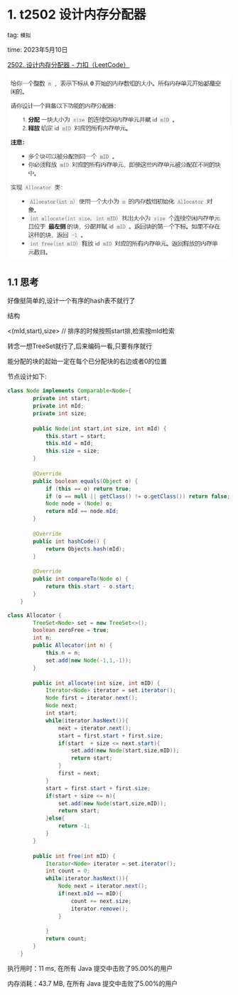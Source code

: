 # 1. t2502 设计内存分配器

tag: `模拟`

time: 2023年5月10日

[2502. 设计内存分配器 - 力扣（LeetCode）](https://leetcode.cn/problems/design-memory-allocator/)

<img src="../pics/模拟/image-20230510114534628.png" alt="image-20230510114534628" style="zoom:67%;" />

## 1.1 思考

好像挺简单的,设计一个有序的hash表不就行了

结构

<(mId,start),size> // 排序的时候按照start排,检索按mId检索

转念一想TreeSet就行了,后来编码一看,只要有序就行 

能分配的块的起始一定在每个已分配块的右边或者0的位置

节点设计如下:

```java
class Node implements Comparable<Node>{
        private int start;
        private int mId;
        private int size;

        public Node(int start,int size, int mId) {
            this.start = start;
            this.mId = mId;
            this.size = size;
        }

        @Override
        public boolean equals(Object o) {
            if (this == o) return true;
            if (o == null || getClass() != o.getClass()) return false;
            Node node = (Node) o;
            return mId == node.mId;
        }

        @Override
        public int hashCode() {
            return Objects.hash(mId);
        }

        @Override
        public int compareTo(Node o) {
            return this.start - o.start;
        }
    }
```

```java
class Allocator {
        TreeSet<Node> set = new TreeSet<>();
        boolean zeroFree = true;
        int n;
        public Allocator(int n) {
            this.n = n;
            set.add(new Node(-1,1,-1));
        }

        public int allocate(int size, int mID) {
            Iterator<Node> iterator = set.iterator();
            Node first = iterator.next();
            Node next;
            int start;
            while(iterator.hasNext()){
                next = iterator.next();
                start = first.start + first.size;
                if(start  + size <= next.start){
                    set.add(new Node(start,size,mID));
                    return start;
                }
                first = next;
            }
            start = first.start + first.size;
            if(start + size <= n){
                set.add(new Node(start,size,mID));
                return start;
            }else{
                return -1;
            }
        }

        public int free(int mID) {
            Iterator<Node> iterator = set.iterator();
            int count = 0;
            while(iterator.hasNext()){
                Node next = iterator.next();
                if(next.mId == mID){
                    count += next.size;
                    iterator.remove();
                }

            }
            return count;
        }
    }
```

执行用时：11 ms, 在所有 Java 提交中击败了95.00%的用户

内存消耗：43.7 MB, 在所有 Java 提交中击败了5.00%的用户